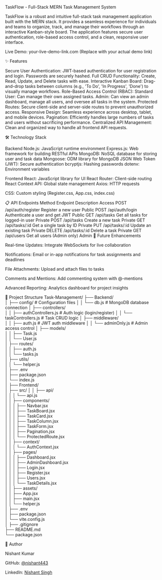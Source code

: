 TaskFlow - Full-Stack MERN Task Management System

TaskFlow is a robust and intuitive full-stack task management application built with the MERN stack. It provides a seamless experience for individuals and teams to organize, track, and manage their workflows through an interactive Kanban-style board. The application features secure user authentication, role-based access control, and a clean, responsive user interface.

Live Demo: your-live-demo-link.com
 (Replace with your actual demo link)

✨ Features

Secure User Authentication: JWT-based authentication for user registration and login. Passwords are securely hashed.
Full CRUD Functionality: Create, Read, Update, and Delete tasks with ease.
Interactive Kanban Board: Drag-and-drop tasks between columns (e.g., 'To Do', 'In Progress', 'Done') to visually manage workflows.
Role-Based Access Control (RBAC):
Standard User: Can manage their own assigned tasks.
Admin: Can view an admin dashboard, manage all users, and oversee all tasks in the system.
Protected Routes: Secure client-side and server-side routes to prevent unauthorized access.
Responsive Design: Seamless experience across desktop, tablet, and mobile devices.
Pagination: Efficiently handles large numbers of tasks and users without sacrificing performance.
Centralized API Management: Clean and organized way to handle all frontend API requests.

🛠️ Technology Stack

Backend
Node.js: JavaScript runtime environment
Express.js: Web framework for building RESTful APIs
MongoDB: NoSQL database for storing user and task data
Mongoose: ODM library for MongoDB
JSON Web Token (JWT): Secure authentication
bcryptjs: Hashing passwords
dotenv: Environment variables

Frontend
React: JavaScript library for UI
React Router: Client-side routing
React Context API: Global state management
Axios: HTTP requests

CSS: Custom styling (Register.css, App.css, index.css)

📋 API Endpoints
Method	Endpoint	Description	Access
POST	/api/auth/register	Register a new user	Public
POST	/api/auth/login	Authenticate a user and get JWT	Public
GET	/api/tasks	Get all tasks for logged-in user	Private
POST	/api/tasks	Create a new task	Private
GET	/api/tasks/:id	Get a single task by ID	Private
PUT	/api/tasks/:id	Update an existing task	Private
DELETE	/api/tasks/:id	Delete a task	Private
GET	/api/users	Get all users (Admin only)	Admin
🌱 Future Enhancements

Real-time Updates: Integrate WebSockets for live collaboration

Notifications: Email or in-app notifications for task assignments and deadlines

File Attachments: Upload and attach files to tasks

Comments and Mentions: Add commenting system with @-mentions

Advanced Reporting: Analytics dashboard for project insights

📂 Project Structure
Task-Management/
├── Backend/                        
│   ├── config/                     # Configuration files
│   │   └── db.js                   # MongoDB database connection
│   ├── controllers/                
│   │   ├── authControllers.js      # Auth logic (login/register)
│   │   └── taskControllers.js      # Task CRUD logic
│   ├── middleware/                 
│   │   ├── auth.js                 # JWT auth middleware
│   │   └── adminOnly.js            # Admin access control
│   ├── models/                      
│   │   ├── Task.js                  
│   │   └── User.js                  
│   ├── routes/                      
│   │   ├── auth.js                  
│   │   └── tasks.js                 
│   ├── utils/                       
│   │   └── helper.js                
│   ├── .env                         
│   ├── package.json                 
│   └── index.js                     
│
├── Frontend/                        
│   ├── src/
│   │   ├── api/                     
│   │   │   └── api.js               
│   │   ├── components/              
│   │   │   ├── Navbar.jsx           
│   │   │   ├── TaskBoard.jsx        
│   │   │   ├── TaskCard.jsx         
│   │   │   ├── TaskColumn.jsx       
│   │   │   ├── TaskForm.jsx         
│   │   │   ├── Pagination.jsx       
│   │   │   └── ProtectedRoute.jsx   
│   │   ├── context/                 
│   │   │   └── AuthContext.jsx      
│   │   ├── pages/                    
│   │   │   ├── Dashboard.jsx         
│   │   │   ├── AdminDashboard.jsx    
│   │   │   ├── Login.jsx             
│   │   │   ├── Register.jsx          
│   │   │   ├── Users.jsx             
│   │   │   └── TaskDetails.jsx       
│   │   ├── assets/                   
│   │   ├── App.jsx                    
│   │   ├── main.jsx                   
│   │   └── helper.js                  
│   ├── .env                          
│   ├── package.json                  
│   └── vite.config.js                
│
├── .gitignore                        
├── README.md                         
└── package.json                       

👤 Author

Nishant Kumar

GitHub: [@nishant443](https://github.com/nishant443)

LinkedIn: [Nishant Singh](https://www.linkedin.com/in/nishant-singh-432bb922a/)

